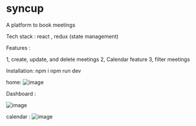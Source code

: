 # syncup
A platform to book meetings

Tech stack : react , redux (state management)

Features : 

1, create, update, and delete meetings 
2, Calendar feature 
3, filter meetings

Installation:
npm i
npm run dev

home: 
![image](https://github.com/user-attachments/assets/2f91d401-b2d6-4cea-94c9-14fe39c5ede9)

Dashboard :

![image](https://github.com/user-attachments/assets/ff321050-df40-4ad6-acf6-970b12435353)

calendar :
![image](https://github.com/user-attachments/assets/b66922d8-022f-4a67-87a7-a2364cc4c548)





